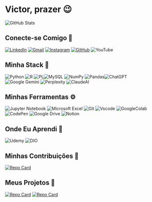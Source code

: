 # Victor, prazer 😉
![GitHub Stats](https://github-readme-stats.vercel.app/api?username=joaovictorcardosocrisostomo&theme=transparent&bg_color=000&border_color=grey&show_icons=true&icon_color=FFF&title_color=F70000&text_color=FFF)

## Conecte-se Comigo 🔗
[![LinkedIn](https://img.shields.io/badge/LinkedIn-blue?style=for-the-badge&logo=linkedin&logoColor=red)](https://www.linkedin.com/in/joão-victor-cardoso-crisóstomo-632058280) [![Gmail](https://img.shields.io/badge/j.victorccrisostomo@gmail.com-D14836?style=for-the-badge&logo=gmail&logoColor=white)](j.victorccrisostomo@gmail.com) [![Instagram](https://img.shields.io/badge/ensina.jv-white.svg?style=for-the-badge&logo=Instagram&logoColor=black)](https://www.instagram.com/ensina.jv) [![GitHub](https://img.shields.io/badge/GitHub-100000?style=for-the-badge&logo=github&logoColor=white)](https://github.com/joaovictorcardosocrisostomo) ![YouTube](https://img.shields.io/badge/YouTube-%23FF0000.svg?style=for-the-badge&logo=YouTube&logoColor=white)

## Minha Stack 🧐
![Python](https://img.shields.io/badge/python-3670A0?style=for-the-badge&logo=python&logoColor=ffdd54) ![R](https://img.shields.io/badge/R-276DC3?style=for-the-badge&logo=r&logoColor=white) ![PL](https://img.shields.io/badge/PL%2FSQL-FFFFFF?style=for-the-badge&logo=oracle&logoColor=FF0000&labelColor=FFFFFF&color=FF0000)![MySQL](https://img.shields.io/badge/MySQL-00000F?style=for-the-badge&logo=mysql&logoColor=white) ![NumPy](https://img.shields.io/badge/numpy-%23013243.svg?style=for-the-badge&logo=numpy&logoColor=white) ![Pandas](https://img.shields.io/badge/pandas-%23150458.svg?style=for-the-badge&logo=pandas&logoColor=white)![ChatGPT](https://img.shields.io/badge/chatGPT-74aa9c?style=for-the-badge&logo=openai&logoColor=white) ![Google Gemini](https://img.shields.io/badge/google%20gemini-8E75B2?style=for-the-badge&logo=google%20gemini&logoColor=white) ![Perplexity](https://img.shields.io/badge/perplexity-000000?style=for-the-badge&logo=perplexity&logoColor=088F8F) ![ClaudeAI](https://img.shields.io/badge/ClaudeAI-orange?style=for-the-badge&logo=claude&logoColor=white)

## Minhas Ferramentas ⚙
![Jupyter Notebook](https://img.shields.io/badge/jupyter-%23FA0F00.svg?style=for-the-badge&logo=jupyter&logoColor=white) ![Microsoft Excel](https://img.shields.io/badge/Microsoft_Excel-217346?style=for-the-badge&logo=microsoft-excel&logoColor=white) ![Git](https://img.shields.io/badge/GIT-E44C30?style=for-the-badge&logo=git&logoColor=white) ![Vscode](https://img.shields.io/badge/Vscode-007ACC?style=for-the-badge&logo=visual-studio-code&logoColor=white) ![GoogleColab](https://img.shields.io/badge/GoogleColab-white?style=for-the-badge&logo=googlecolab&logoColor=black) ![CodePen](https://img.shields.io/badge/CodePen-white?style=for-the-badge&logo=codepen&logoColor=black) ![Google Drive](https://img.shields.io/badge/Google%20Drive-4285F4?style=for-the-badge&logo=googledrive&logoColor=white) 
![Notion](https://img.shields.io/badge/Notion-%23000000.svg?style=for-the-badge&logo=notion&logoColor=white) 


## Onde Eu Aprendi 🔬
![Udemy](https://img.shields.io/badge/Udemy-A435F0?style=for-the-badge&logo=Udemy&logoColor=white) ![DIO](https://img.shields.io/badge/DIO-grey?style=for-the-badge&logo=DIO&logoColor=white) 

## Minhas Contribuições 👥
[![Repo Card](https://github-readme-stats.vercel.app/api/pin/?username=joaovictorcardosocrisostomo&repo=dio-lab-open-source&bg_color=000&border_color=grey&show_icons=true&icon_color=FFF&title_color=F70000&text_color=FFF)](https://github.com/joaovictorcardosocrisostomo/dio-lab-open-source)

## Meus Projetos 🧠
[![Repo Card](https://github-readme-stats.vercel.app/api/pin/?username=joaovictorcardosocrisostomo&repo=Modelos-de-BD-Relacionais&bg_color=000&border_color=grey&show_icons=true&icon_color=FFF&title_color=F70000&text_color=FFF)]((https://github.com/joaovictorcardosocrisostomo/Modelos-de-BD-Relacionais))
[![Repo Card](https://github-readme-stats.vercel.app/api/pin/?username=joaovictorcardosocrisostomo&repo=Exercicios-estatistica-Power-BI-e-Excel&bg_color=000&border_color=grey&show_icons=true&icon_color=FFF&title_color=F70000&text_color=FFF)](https://github.com/joaovictorcardosocrisostomo/Exercicios-estatistica-Power-BI-e-Excel)

<!--
**joaovictorcardosocrisostomo/joaovictorcardosocrisostomo** is a ✨ _special_ ✨ repository because its `README.md` (this file) appears on your GitHub profile.

Here are some ideas to get you started:

- 🔭 I’m currently working on ...
- 🌱 I’m currently learning ...
- 👯 I’m looking to collaborate on ...
- 🤔 I’m looking for help with ...
- 💬 Ask me about ...
- 📫 How to reach me: ...
- 😄 Pronouns: ...
- ⚡ Fun fact: ...
-->
